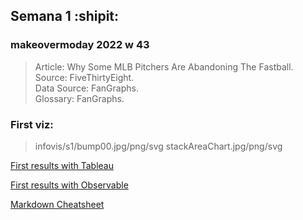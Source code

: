 ## Semana 1 :shipit:

### makeovermoday 2022 w 43 <br>
> Article: Why Some MLB Pitchers Are Abandoning The Fastball.<br>
> Source: FiveThirtyEight.<br>
> Data Source: FanGraphs.<br>
> Glossary: FanGraphs.<br>

### First viz:
> infovis/s1/bump00.jpg/png/svg
> stackAreaChart.jpg/png/svg


[First results with Tableau](https://public.tableau.com/views/Makeover2022/Dashboard1?:language=es-ES&publish=yes&:display_count=n&:origin=viz_share_link) <br>

[First results with Observable](https://manueldvr.github.io/infovis/s1/proto_00.html)

[Markdown Cheatsheet](https://github.com/adam-p/markdown-here/wiki/Markdown-Cheatsheet)
